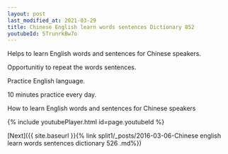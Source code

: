```yaml
---
layout: post
last_modified_at: 2021-03-29
title: Chinese English learn words sentences Dictionary 852 
youtubeId: 5TrunrkBw7o
---
```

 
 
Helps to learn English words and sentences for Chinese speakers.

Opportunitiy to repeat the words sentences. 

Practice English language. 
 
10 minutes practice every day. 
 
How to learn English words and sentences for Chinese speakers 
 
{% include youtubePlayer.html id=page.youtubeId %}
 
 
[Next]({{ site.baseurl }}{% link  split1/_posts/2016-03-06-Chinese english learn words sentences dictionary 526 .md%})
 
